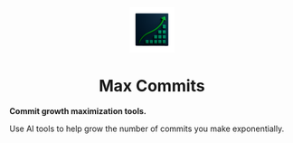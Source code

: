 <p align="center">
  <img src="./raw-icons/max-commits-3.png" alt="Max Commits Logo" width="80"/>
</p>
<h1 align="center">Max Commits</h1>

**Commit growth maximization tools.**

Use AI tools to help grow the number of commits you make exponentially.
